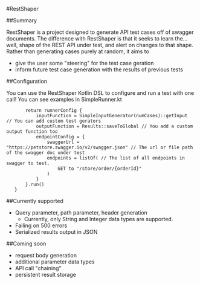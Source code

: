 #RestShaper

##Summary

RestShaper is a project designed to generate API test cases off of swagger documents. The difference with RestShaper is that it seeks to learn the... well, shape of the REST API under test, and alert on changes to that shape. Rather than generating cases purely at random, it aims to 
 * give the user some "steering" for the test case geration
 * inform future test case generation with the results of previous tests
 
 ##Configuration
 
 You can use the RestShaper Kotlin DSL to configure and run a test with one call! You can see examples in SimpleRunner.kt
 ``` fun petStoreGetOrder(numCases: Int = 5): Boolean {
        return runnerConfig {
            inputFunction = SimpleInputGenerator(numCases)::getInput  // You can add custom test gerators
            outputFunction = Results::saveToGlobal // You add a custom output function too
            endpointConfig = {
                swaggerUrl = "https://petstore.swagger.io/v2/swagger.json" // The url or file path of the swagger doc under test
                endpoints = listOf( // The list of all endpoints in swagger to test. 
                    GET to "/store/order/{orderId}"
                )
            }
        }.run()
    } 
```
 
 ##Currently supported
 
 * Query parameter, path parameter, header generation
    * Currently, only String and Integer data types are supported.
 * Failing on 500 errors
 * Serialized results output in JSON
 
 ##Coming soon
 * request body generation
 * additional parameter data types
 * API call "chaining"
 * persistent result storage
 
